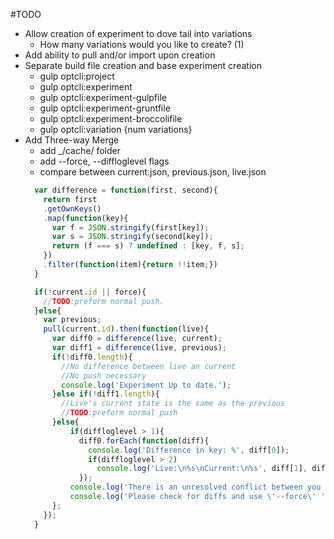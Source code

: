 #TODO
 - Allow creation of experiment to dove tail into variations
    - How many variations would you like to create? (1)
 - Add ability to pull and/or import upon creation
 - Separate build file creation and base experiment creation
    - gulp optcli:project
    - gulp optcli:experiment
    - gulp optcli:experiment-gulpfile
    - gulp optcli:experiment-gruntfile
    - gulp optcli:experiment-broccolifile
    - gulp optcli:variation {num variations}
 - Add Three-way Merge
    - add \_/cache/ folder
    - add --force, --diffloglevel flags
    - compare between current.json, previous.json, live.json
    ```javascript
      var difference = function(first, second){
        return first
        .getOwnKeys()
        .map(function(key){
          var f = JSON.stringify(first[key]);
          var s = JSON.stringify(second[key]);
          return (f === s) ? undefined : [key, f, s];
        })
        .filter(function(item){return !!item;})
      }

      if(!current.id || force){
        //TODO:preform normal push.
      }else{
        var previous;
        pull(current.id).then(function(live){
          var diff0 = difference(live, current);
          var diff1 = difference(live, previous);
          if(!diff0.length){
            //No difference between live an current
            //No push necessary
            console.log('Experiment Up to date.');
          }else if(!diff1.length){
            //Live's current state is the same as the previous
            //TODO:preform normal push
          }else{
              if(diffloglevel > 1){
                diff0.forEach(function(diff){
                  console.log('Difference in key: %', diff[0]);
                  if(diffloglevel > 2)
                    console.log('Live:\n%s\nCurrent:\n%s', diff[1], diff[2]);
                });
              console.log('There is an unresolved conflict between you local version and the one in optimizely.')
              console.log('Please check for diffs and use \'--force\' ');
          };
        });
      }
     ```
